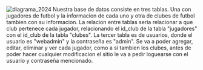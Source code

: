 ![diagrama_2024](https://github.com/user-attachments/assets/cf36ffd4-9cb6-4a0a-9fb6-b88c9afabeb1)
Nuestra base de datos consiste en tres tablas. Una con jugadores de futbol y la informacion de cada uno y otra de clubes de futbol tambien con su informacion. La relacion entre tablas seria relacionar a que club pertenece cada jugador, relacionando el id_club de la tabla "jugadores" con el id_club de la tabla "clubes". La tercer tabla es de usuarios, donde el usuario es "webadmin" y la contraseña es "admin".
Se va a poder agregar, editar, eliminar y ver cada jugador, como a si tambien los clubes, antes de poder hacer cualquier modificacion el sitio le va a pedir loguearse con el usuario y contraseña mencionado.
